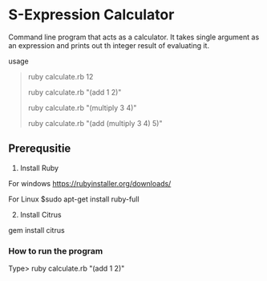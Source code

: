 S-Expression Calculator
========================
Command line program that acts as a calculator. It takes single argument as an expression and prints out th integer result of evaluating it. 

usage 
>ruby calculate.rb 12 
>
>ruby calculate.rb "(add 1 2)"
>
>ruby calculate.rb "(multiply 3 4)"
>
>ruby calculate.rb "(add (multiply 3 4) 5)"



## Prerequsitie
1. Install Ruby 

For windows
https://rubyinstaller.org/downloads/

For Linux
$sudo apt-get install ruby-full

2. Install Citrus

gem install citrus


### How to run the program
Type> ruby calculate.rb "(add 1 2)"



